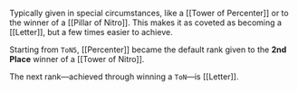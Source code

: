 Typically given in special circumstances, like a [[Tower of Percenter]] or to the winner of a [[Pillar of Nitro]]. This makes it as coveted as becoming a [[Letter]], but a few times easier to achieve.

Starting from `ToN5`, [[Percenter]] became the default rank given to the **2nd Place** winner of a [[Tower of Nitro]].

The next rank—achieved through winning a `ToN`—is [[Letter]].